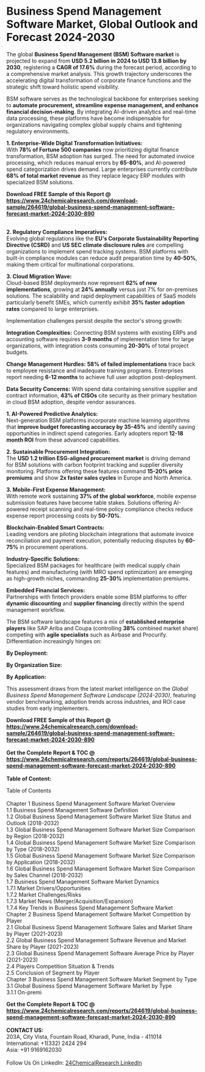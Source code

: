 <h1>Business Spend Management Software Market, Global Outlook and Forecast 2024-2030</h1><p>The global <strong>Business Spend Management (BSM) Software market</strong> is projected to expand from <strong>USD 5.2 billion in 2024 to USD 13.8 billion by 2030</strong>, registering a <strong>CAGR of 17.6%</strong> during the forecast period, according to a comprehensive market analysis. This growth trajectory underscores the accelerating digital transformation of corporate finance functions and the strategic shift toward holistic spend visibility.</p><p>BSM software serves as the technological backbone for enterprises seeking to <strong>automate procurement, streamline expense management, and enhance financial decision-making</strong>. By integrating AI-driven analytics and real-time data processing, these platforms have become indispensable for organizations navigating complex global supply chains and tightening regulatory environments.</p><p><strong>1. Enterprise-Wide Digital Transformation Initiatives:</strong><br>
With <strong>78% of Fortune 500 companies</strong> now prioritizing digital finance transformation, BSM adoption has surged. The need for automated invoice processing, which reduces manual errors by <strong>65-80%</strong>, and AI-powered spend categorization drives demand. Large enterprises currently contribute <strong>68% of total market revenue</strong> as they replace legacy ERP modules with specialized BSM solutions.</p><div><b>Download FREE Sample of this Report @ 
            <a href="https://www.24chemicalresearch.com/download-sample/264619/global-business-spend-management-software-forecast-market-2024-2030-890">
            https://www.24chemicalresearch.com/download-sample/264619/global-business-spend-management-software-forecast-market-2024-2030-890</a></b></div><br><p><strong>2. Regulatory Compliance Imperatives:</strong><br>
Evolving global regulations like the <strong>EU's Corporate Sustainability Reporting Directive (CSRD)</strong> and <strong>US SEC climate disclosure rules</strong> are compelling organizations to implement spend tracking systems. BSM platforms with built-in compliance modules can reduce audit preparation time by <strong>40-50%</strong>, making them critical for multinational corporations.</p><p><strong>3. Cloud Migration Wave:</strong><br>
Cloud-based BSM deployments now represent <strong>62% of new implementations</strong>, growing at <strong>24% annually</strong> versus just 7% for on-premises solutions. The scalability and rapid deployment capabilities of SaaS models particularly benefit SMEs, which currently exhibit <strong>35% faster adoption rates</strong> compared to large enterprises.</p><p>Implementation challenges persist despite the sector's strong growth:</p><p><strong>Integration Complexities:</strong> Connecting BSM systems with existing ERPs and accounting software requires <strong>3-9 months</strong> of implementation time for large organizations, with integration costs consuming <strong>20-30%</strong> of total project budgets.</p><p><strong>Change Management Hurdles:</strong> <strong>58% of failed implementations</strong> trace back to employee resistance and inadequate training programs. Enterprises report needing <strong>6-12 months</strong> to achieve full user adoption post-deployment.</p><p><strong>Data Security Concerns:</strong> With spend data containing sensitive supplier and contract information, <strong>43% of CISOs</strong> cite security as their primary hesitation in cloud BSM adoption, despite vendor assurances.</p><p><strong>1. AI-Powered Predictive Analytics:</strong><br>
Next-generation BSM platforms incorporate machine learning algorithms that <strong>improve budget forecasting accuracy by 35-45%</strong> and identify saving opportunities in indirect spend categories. Early adopters report <strong>12-18 month ROI</strong> from these advanced capabilities.</p><p><strong>2. Sustainable Procurement Integration:</strong><br>
The <strong>USD 1.2 trillion ESG-aligned procurement market</strong> is driving demand for BSM solutions with carbon footprint tracking and supplier diversity monitoring. Platforms offering these features command <strong>15-20% price premiums</strong> and show <strong>2x faster sales cycles</strong> in Europe and North America.</p><p><strong>3. Mobile-First Expense Management:</strong><br>
With remote work sustaining <strong>37% of the global workforce</strong>, mobile expense submission features have become table stakes. Solutions offering AI-powered receipt scanning and real-time policy compliance checks reduce expense report processing costs by <strong>50-70%</strong>.</p><p><strong>Blockchain-Enabled Smart Contracts:</strong><br>
    Leading vendors are piloting blockchain integrations that automate invoice reconciliation and payment execution, potentially reducing disputes by <strong>60-75%</strong> in procurement operations.</p><p><strong>Industry-Specific Solutions:</strong><br>
    Specialized BSM packages for healthcare (with medical supply chain features) and manufacturing (with MRO spend optimization) are emerging as high-growth niches, commanding <strong>25-30%</strong> implementation premiums.</p><p><strong>Embedded Financial Services:</strong><br>
    Partnerships with fintech providers enable some BSM platforms to offer <strong>dynamic discounting</strong> and <strong>supplier financing</strong> directly within the spend management workflow.</p><p>The BSM software landscape features a mix of <strong>established enterprise players</strong> like SAP Ariba and Coupa (controlling <strong>38%</strong> combined market share) competing with <strong>agile specialists</strong> such as Airbase and Procurify. Differentiation increasingly hinges on:</p><p><strong>By Deployment:</strong></p><p><strong>By Organization Size:</strong></p><p><strong>By Application:</strong></p><p>This assessment draws from the latest market intelligence on the <em>Global Business Spend Management Software Landscape (2024-2030)</em>, featuring vendor benchmarking, adoption trends across industries, and ROI case studies from early implementers.</p><div><b>Download FREE Sample of this Report @ 
            <a href="https://www.24chemicalresearch.com/download-sample/264619/global-business-spend-management-software-forecast-market-2024-2030-890">
            https://www.24chemicalresearch.com/download-sample/264619/global-business-spend-management-software-forecast-market-2024-2030-890</a></b></div><br><div><b>Get the Complete Report & TOC @ 
            <a href="https://www.24chemicalresearch.com/reports/264619/global-business-spend-management-software-forecast-market-2024-2030-890">
            https://www.24chemicalresearch.com/reports/264619/global-business-spend-management-software-forecast-market-2024-2030-890</a></b></div><br>
            <b>Table of Content:</b><p>Table of Contents<br />
<br />
Chapter 1 Business Spend Management Software Market Overview<br />
    1.1 Business Spend Management Software Definition<br />
    1.2 Global Business Spend Management Software Market Size Status and Outlook (2018-2032)<br />
    1.3 Global Business Spend Management Software Market Size Comparison by Region (2018-2032)<br />
    1.4 Global Business Spend Management Software Market Size Comparison by Type (2018-2032)<br />
    1.5 Global Business Spend Management Software Market Size Comparison by Application (2018-2032)<br />
    1.6 Global Business Spend Management Software Market Size Comparison by Sales Channel (2018-2032)<br />
    1.7 Business Spend Management Software Market Dynamics<br />
        1.7.1 Market Drivers/Opportunities<br />
        1.7.2 Market Challenges/Risks<br />
        1.7.3 Market News (Merger/Acquisition/Expansion)<br />
        1.7.4 Key Trends in Business Spend Management Software Market<br />
Chapter 2 Business Spend Management Software Market Competition by Player<br />
    2.1 Global Business Spend Management Software Sales and Market Share by Player (2021-2023)<br />
    2.2 Global Business Spend Management Software Revenue and Market Share by Player (2021-2023)<br />
    2.3 Global Business Spend Management Software Average Price by Player (2021-2023)<br />
    2.4 Players Competition Situation & Trends<br />
    2.5 Conclusion of Segment by Player<br />
Chapter 3 Business Spend Management Software Market Segment by Type<br />
    3.1 Global Business Spend Management Software Market by Type<br />
        3.1.1 On-premi</p><div><b>Get the Complete Report & TOC @ 
            <a href="https://www.24chemicalresearch.com/reports/264619/global-business-spend-management-software-forecast-market-2024-2030-890">
            https://www.24chemicalresearch.com/reports/264619/global-business-spend-management-software-forecast-market-2024-2030-890</a></b></div><br><b>CONTACT US:</b><br>
            203A, City Vista, Fountain Road, Kharadi, Pune, India - 411014<br>
            International: +1(332) 2424 294<br>
            Asia: +91 9169162030 <br><br>
            Follow Us On LinkedIn: <a href="https://www.linkedin.com/company/24chemicalresearch/">24ChemicalResearch LinkedIn</a>